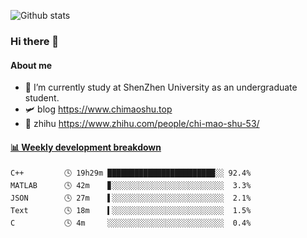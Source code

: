 ![Github stats](https://github-readme-stats.vercel.app/api?username=chimaoshu&show_icons=true&theme=cobalt)

### Hi there 👋

#### About me

- 🏫 I’m currently study at ShenZhen University as an undergraduate student.
- 🛩️ blog  https://www.chimaoshu.top
- 🎯 zhihu https://www.zhihu.com/people/chi-mao-shu-53/

<!-- waka-box start -->
#### <a href="https://gist.github.com/e235103f6d3ace58395a9ff863c34467" target="_blank">📊 Weekly development breakdown</a>
```text
C++         🕓 19h29m ████████████████████████░░ 92.4%
MATLAB      🕓 42m    ▊░░░░░░░░░░░░░░░░░░░░░░░░░  3.3%
JSON        🕓 27m    ▌░░░░░░░░░░░░░░░░░░░░░░░░░  2.1%
Text        🕓 18m    ▍░░░░░░░░░░░░░░░░░░░░░░░░░  1.5%
C           🕓 4m     ░░░░░░░░░░░░░░░░░░░░░░░░░░  0.4%
```
<!-- Powered by https://github.com/YouEclipse/waka-box-go . -->
<!-- waka-box end -->
